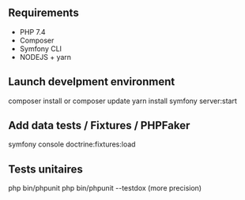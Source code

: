 ## Requirements

* PHP 7.4
* Composer
* Symfony CLI
* NODEJS + yarn

## Launch develpment environment

composer install or composer update
yarn install
symfony server:start

## Add data tests / Fixtures / PHPFaker

symfony console doctrine:fixtures:load

## Tests unitaires

php bin/phpunit
php bin/phpunit --testdox (more precision)

